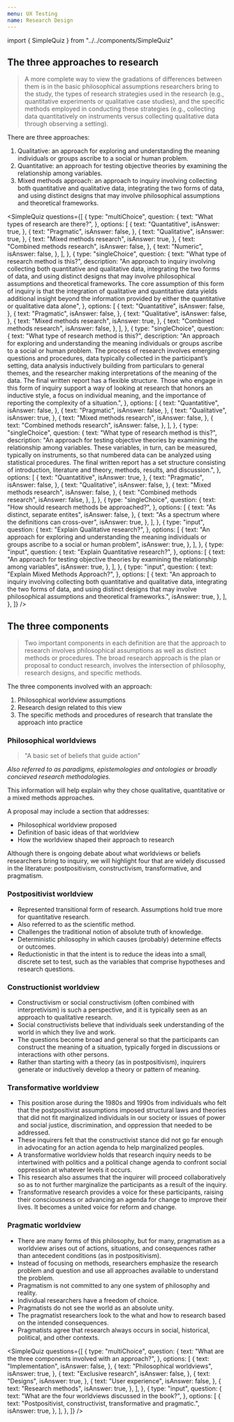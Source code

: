 ```yaml
---
menu: UX Testing
name: Research Design
---
```


import { SimpleQuiz } from "../../components/SimpleQuiz"

## The three approaches to research

> A more complete way to view the gradations of differences between them is in the basic philosophical assumptions researchers bring to the study, the types of research strategies used in the research (e.g., quantitative experiments or qualitative case studies), and the specific methods employed in conducting these strategies (e.g., collecting data quantitatively on instruments versus collecting qualitative data through observing a setting).

There are three approaches:

1. Qualitative: an approach for exploring and understanding the meaning individuals or groups ascribe to a social or human problem.
2. Quantitative: an approach for testing objective theories by examining the relationship among variables.
3. Mixed methods approach: an approach to inquiry involving collecting both quantitative and qualitative data, integrating the two forms of data, and using distinct designs that may involve philosophical assumptions and theoretical frameworks.

<SimpleQuiz
  questions={[
    {
      type: "multiChoice",
      question: {
        text: "What types of research are there?",
      },
      options: [
        {
          text: "Quantatitive",
          isAnswer: true,
        },
        {
          text: "Pragmatic",
          isAnswer: false,
        },
        {
          text: "Qualitative",
          isAnswer: true,
        },
        {
          text: "Mixed methods research",
          isAnswer: true,
        },
        {
          text: "Combined methods research",
          isAnswer: false,
        },
        {
          text: "Numeric",
          isAnswer: false,
        },
      ],
    },
    {
      type: "singleChoice",
      question: {
        text: "What type of research method is this?",
        description:
          "An approach to inquiry involving collecting both quantitative and qualitative data, integrating the two forms of data, and using distinct designs that may involve philosophical assumptions and theoretical frameworks. The core assumption of this form of inquiry is that the integration of qualitative and quantitative data yields additional insight beyond the information provided by either the quantitative or qualitative data alone",
      },
      options: [
        {
          text: "Quantatitive",
          isAnswer: false,
        },
        {
          text: "Pragmatic",
          isAnswer: false,
        },
        {
          text: "Qualitative",
          isAnswer: false,
        },
        {
          text: "Mixed methods research",
          isAnswer: true,
        },
        {
          text: "Combined methods research",
          isAnswer: false,
        },
      ],
    },
    {
      type: "singleChoice",
      question: {
        text: "What type of research method is this?",
        description:
          "An approach for exploring and understanding the meaning individuals or groups ascribe to a social or human problem. The process of research involves emerging questions and procedures, data typically collected in the participant’s setting, data analysis inductively building from particulars to general themes, and the researcher making interpretations of the meaning of the data. The final written report has a flexible structure. Those who engage in this form of inquiry support a way of looking at research that honors an inductive style, a focus on individual meaning, and the importance of reporting the complexity of a situation.",
      },
      options: [
        {
          text: "Quantatitive",
          isAnswer: false,
        },
        {
          text: "Pragmatic",
          isAnswer: false,
        },
        {
          text: "Qualitative",
          isAnswer: true,
        },
        {
          text: "Mixed methods research",
          isAnswer: false,
        },
        {
          text: "Combined methods research",
          isAnswer: false,
        },
      ],
    },
    {
      type: "singleChoice",
      question: {
        text: "What type of research method is this?",
        description:
          "An approach for testing objective theories by examining the relationship among variables. These variables, in turn, can be measured, typically on instruments, so that numbered data can be analyzed using statistical procedures. The final written report has a set structure consisting of introduction, literature and theory, methods, results, and discussion.",
      },
      options: [
        {
          text: "Quantatitive",
          isAnswer: true,
        },
        {
          text: "Pragmatic",
          isAnswer: false,
        },
        {
          text: "Qualitative",
          isAnswer: false,
        },
        {
          text: "Mixed methods research",
          isAnswer: false,
        },
        {
          text: "Combined methods research",
          isAnswer: false,
        },
      ],
    },
    {
      type: "singleChoice",
      question: {
        text: "How should research methods be approached?",
      },
      options: [
        {
          text: "As distinct, separate entites",
          isAnswer: false,
        },
        {
          text: "As a spectrum where the definitions can cross-over",
          isAnswer: true,
        },
      ],
    },
    {
      type: "input",
      question: {
        text: "Explain Qualitative research?",
      },
      options: [
        {
          text:
            "An approach for exploring and understanding the meaning individuals or groups ascribe to a social or human problem",
          isAnswer: true,
        },
      ],
    },
    {
      type: "input",
      question: {
        text: "Explain Quantitative research?",
      },
      options: [
        {
          text:
            "An approach for testing objective theories by examining the relationship among variables",
          isAnswer: true,
        },
      ],
    },
    {
      type: "input",
      question: {
        text: "Explain Mixed Methods Approach?",
      },
      options: [
        {
          text:
            "An approach to inquiry involving collecting both quantitative and qualitative data, integrating the two forms of data, and using distinct designs that may involve philosophical assumptions and theoretical frameworks.",
          isAnswer: true,
        },
      ],
    },
  ]}
/>

## The three components

> Two important components in each definition are that the approach to research involves philosophical assumptions as well as distinct methods or procedures. The broad research approach is the plan or proposal to conduct research, involves the intersection of philosophy, research designs, and specific methods.

The three components involved with an approach:

1. Philosophical worldview assumptions
2. Research design related to this view
3. The specific methods and procedures of research that translate the approach into practice

### Philosophical worldviews

> "A basic set of beliefs that guide action"

_Also referred to as paradigms, epistemologies and ontologies or broadly concieved research methodologies._

This information will help explain why they chose qualitative, quantitative or a mixed methods approaches.

A proposal may include a section that addresses:

- Philosophical worldview proposed
- Definition of basic ideas of that worldview
- How the worldview shaped their approach to research

Although there is ongoing debate about what worldviews or beliefs researchers bring to inquiry, we will highlight four that are widely discussed in the literature: postpositivism, constructivism, transformative, and pragmatism.

### Postpositivist worldview

- Represented transitional form of research. Assumptions hold true more for quantitative research.
- Also referred to as the scientific method.
- Challenges the traditional notion of absolute truth of knowledge.
- Deterministic philosophy in which causes (probably) determine effects or outcomes.
- Reductionistic in that the intent is to reduce the ideas into a small, discrete set to test, such as the variables that comprise hypotheses and research questions.

### Constructionist worldview

- Constructivism or social constructivism (often combined with interpretivism) is such a perspective, and it is typically seen as an approach to qualitative research.
- Social constructivists believe that individuals seek understanding of the world in which they live and work.
- The questions become broad and general so that the participants can construct the meaning of a situation, typically forged in discussions or interactions with other persons.
- Rather than starting with a theory (as in postpositivism), inquirers generate or inductively develop a theory or pattern of meaning.

### Transformative worldview

- This position arose during the 1980s and 1990s from individuals who felt that the postpositivist assumptions imposed structural laws and theories that did not fit marginalized individuals in our society or issues of power and social justice, discrimination, and oppression that needed to be addressed.
- These inquirers felt that the constructivist stance did not go far enough in advocating for an action agenda to help marginalized peoples.
- A transformative worldview holds that research inquiry needs to be intertwined with politics and a political change agenda to confront social oppression at whatever levels it occurs.
- This research also assumes that the inquirer will proceed collaboratively so as to not further marginalize the participants as a result of the inquiry.
- Transformative research provides a voice for these participants, raising their consciousness or advancing an agenda for change to improve their lives. It becomes a united voice for reform and change.

### Pragmatic worldview

- There are many forms of this philosophy, but for many, pragmatism as a worldview arises out of actions, situations, and consequences rather than antecedent conditions (as in postpositivism).
- Instead of focusing on methods, researchers emphasize the research problem and question and use all approaches available to understand the problem.
- Pragmatism is not committed to any one system of philosophy and reality.
- Individual researchers have a freedom of choice.
- Pragmatists do not see the world as an absolute unity.
- The pragmatist researchers look to the what and how to research based on the intended consequences.
- Pragmatists agree that research always occurs in social, historical, political, and other contexts.

<SimpleQuiz
  questions={[
    {
      type: "multiChoice",
      question: {
        text: "What are the three components involved with an approach?",
      },
      options: [
        {
          text: "Implementation",
          isAnswer: false,
        },
        {
          text: "Philosophical worldviews",
          isAnswer: true,
        },
        {
          text: "Exclusive research",
          isAnswer: false,
        },
        {
          text: "Designs",
          isAnswer: true,
        },
        {
          text: "User experience",
          isAnswer: false,
        },
        {
          text: "Research methods",
          isAnswer: true,
        },
      ],
    },
    {
      type: "input",
      question: {
        text: "What are the four worldviews discussed in the book?",
      },
      options: [
        {
          text: "Postpositivist, constructivist, transformative and pragmatic.",
          isAnswer: true,
        },
      ],
    },
  ]}
/>
